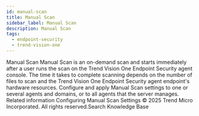 ```yaml
---
id: manual-scan
title: Manual Scan
sidebar_label: Manual Scan
description: Manual Scan
tags:
  - endpoint-security
  - trend-vision-one
---
```


 Manual Scan Manual Scan is an on-demand scan and starts immediately after a user runs the scan on the Trend Vision One Endpoint Security agent console. The time it takes to complete scanning depends on the number of files to scan and the Trend Vision One Endpoint Security agent endpoint's hardware resources. Configure and apply Manual Scan settings to one or several agents and domains, or to all agents that the server manages. Related information Configuring Manual Scan Settings © 2025 Trend Micro Incorporated. All rights reserved.Search Knowledge Base